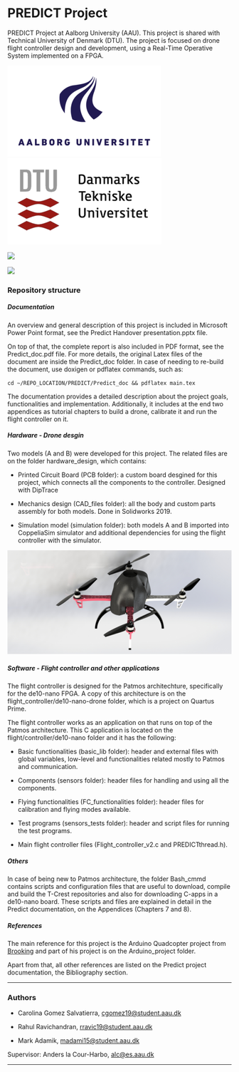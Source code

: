 # PREDICT Project #

PREDICT Project at Aalborg University (AAU). This project is shared with Technical University of Denmark (DTU).
The project is focused on drone flight controller design and development, using a Real-Time Operative System implemented on a FPGA.

![](Bash_cmmd/info/aau_logo.png) ![](Bash_cmmd/info/dtu_logo.png)



![](flight_video.gif)


![](droneLanding.gif)


### Repository structure ###


##### Documentation #####

An overview and general description of this project is included in Microsoft Power Point format, see the Predict Handover presentation.pptx file.


On top of that, the complete report is also included in PDF format, see the Predict_doc.pdf file. For more details, the original Latex files of the document are inside the Predict_doc folder. In case of needing to re-build the document, use doxigen or pdflatex commands, such as:

```
cd ~/REPO_LOCATION/PREDICT/Predict_doc && pdflatex main.tex
```

The documentation provides a detailed description about the project goals, functionalities and implementation. Additionally, it includes at the end two appendices as tutorial chapters to build a drone, calibrate it and run the flight controller on it.


##### Hardware - Drone desgin #####

Two models (A and B) were developed for this project. The related files are on the folder hardware_design, which contains:

* Printed Circuit Board (PCB folder): a custom board desgined for this project, which connects all the components to the controller. Designed with DipTrace

* Mechanics design (CAD_files folder): all the body and custom parts assembly for both models. Done in Solidworks 2019.

* Simulation model (simulation folder): both models A and B imported into CoppeliaSim simulator and additional dependencies for using the flight controller with the simulator.

![](hardware_design/renderings/render_assemblyB.JPG)


##### Software - Flight controller and other applications #####

The flight controller is designed for the Patmos architechture, specifically for the de10-nano FPGA. A copy of this architecture is on the flight_controller/de10-nano-drone folder, which is a project on Quartus Prime.

The flight controller works as an application on that runs on top of the Patmos architecture. This C application is located on the flight/controller/de10-nano folder and it has the following:

* Basic functionalities (basic_lib folder): header and external files with global variables, low-level and functionalities related mostly to Patmos and communication.

* Components (sensors folder): header files for handling and using all the components.

* Flying functionalities (FC_functionalities folder): header files for calibration and flying modes available.

* Test programs (sensors_tests folder): header and script files for running the test programs.

* Main flight controller files (Flight_controller_v2.c and PREDICTthread.h).


##### Others #####

In case of being new to Patmos architecture, the folder Bash_cmmd contains scripts and configuration files that are useful to download, compile and build the T-Crest repositories and also for downloading C-apps in a de10-nano board. 
These scripts and files are explained in detail in the Predict documentation, on the Appendices (Chapters 7 and 8).


##### References #####

The main reference for this project is the Arduino Quadcopter project from [Brooking](http://www.brokking.net/ymfc-32_main.html) and part of his project is on the Arduino_project folder. 

Apart from that, all other references are listed on the Predict project documentation, the Bibliography section.


-----------------------------------------------

### Authors ####

* Carolina Gomez Salvatierra, cgomez19@student.aau.dk

* Rahul Ravichandran, rravic19@student.aau.dk

* Mark Adamik, madami15@student.aau.dk

Supervisor: Anders la Cour-Harbo, alc@es.aau.dk

-----------------------------------------------
